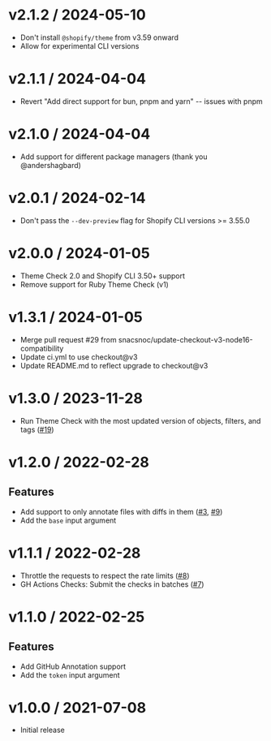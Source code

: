 
v2.1.2 / 2024-05-10
==================

  * Don't install `@shopify/theme` from v3.59 onward
  * Allow for experimental CLI versions

v2.1.1 / 2024-04-04
==================

  * Revert "Add direct support for bun, pnpm and yarn" -- issues with pnpm

v2.1.0 / 2024-04-04
==================

  * Add support for different package managers (thank you @andershagbard)

v2.0.1 / 2024-02-14
==================

  * Don't pass the `--dev-preview` flag for Shopify CLI versions >= 3.55.0

v2.0.0 / 2024-01-05
===================

  * Theme Check 2.0 and Shopify CLI 3.50+ support
  * Remove support for Ruby Theme Check (v1)

v1.3.1 / 2024-01-05
===================

  * Merge pull request #29 from snacsnoc/update-checkout-v3-node16-compatibility
  * Update ci.yml to use checkout@v3
  * Update README.md to reflect upgrade to checkout@v3

v1.3.0 / 2023-11-28
===================

  * Run Theme Check with the most updated version of objects, filters, and tags ([#19](https://github.com/Shopify/theme-check-action/pull/19))

v1.2.0 / 2022-02-28
===================

## Features

  * Add support to only annotate files with diffs in them ([#3](https://github.com/shopify/theme-check-action/issues/3), [#9](https://github.com/shopify/theme-check-action/issues/9))
  * Add the `base` input argument

v1.1.1 / 2022-02-28
===================

  * Throttle the requests to respect the rate limits ([#8](https://github.com/shopify/theme-check-action/issues/8))
  * GH Actions Checks: Submit the checks in batches ([#7](https://github.com/shopify/theme-check-action/issues/7))

v1.1.0 / 2022-02-25
===================

## Features

  * Add GitHub Annotation support
  * Add the `token` input argument

v1.0.0 / 2021-07-08
===================

  * Initial release
